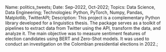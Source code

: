 Name: politics_tweets;
Date: Sep-2022, Oct-2022;
Topics: Data Science, Data Engineering;
Technologies: Python, PyTorch, Numpy, Pandas, Matplotlib, TwitterAPI;
Description: This project is a complementary Python library developed for a linguistics thesis. The package serves as a toolkit of pipelines to extract data from Twitter using the API, transform the data, and analyze it. The main objective was to measure sentiment features of election candidates using BERT and Zero-Shot models. It was used to conduct an investigation on the Colombian presidential elections in 2022.;